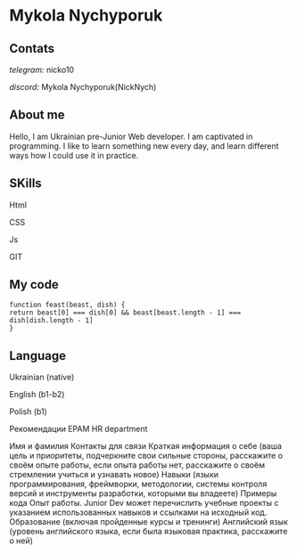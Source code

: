 # Mykola Nychyporuk


## Contats
*telegram:* nicko10

*discord:* Mykola Nychyporuk(NickNych)

## About me

Hello, I am Ukrainian pre-Junior Web developer. I am captivated in programming.
I like to learn something new every day, and learn different ways how I could use it in practice.
## SKills

  Html

  CSS

  Js
  
  GIT

## My code

```
function feast(beast, dish) {
return beast[0] === dish[0] && beast[beast.length - 1] === dish[dish.length - 1]
}
```

## Language

Ukrainian (native)

English (b1-b2)

Polish (b1)

Рекомендации EPAM HR department

Имя и фамилия
Контакты для связи
Краткая информация о себе (ваша цель и приоритеты, подчеркните свои сильные стороны, расскажите о своём опыте работы, если опыта работы нет, расскажите о своём стремлении учиться и узнавать новое)
Навыки (языки программирования, фреймворки, методологии, системы контроля версий и инструменты разработки, которыми вы владеете)
Примеры кода
Опыт работы. Junior Dev может перечислить учебные проекты с указанием использованных навыков и ссылками на исходный код.
Образование (включая пройденные курсы и тренинги)
Английский язык (уровень английского языка, если была языковая практика, расскажите о ней)
